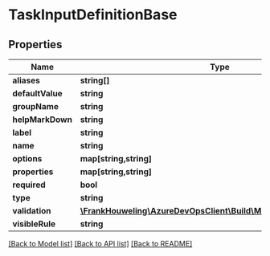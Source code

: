 # TaskInputDefinitionBase

## Properties
Name | Type | Description | Notes
------------ | ------------- | ------------- | -------------
**aliases** | **string[]** |  | [optional] 
**defaultValue** | **string** |  | [optional] 
**groupName** | **string** |  | [optional] 
**helpMarkDown** | **string** |  | [optional] 
**label** | **string** |  | [optional] 
**name** | **string** |  | [optional] 
**options** | **map[string,string]** |  | [optional] 
**properties** | **map[string,string]** |  | [optional] 
**required** | **bool** |  | [optional] 
**type** | **string** |  | [optional] 
**validation** | [**\FrankHouweling\AzureDevOpsClient\Build\Model\TaskInputValidation**](TaskInputValidation.md) |  | [optional] 
**visibleRule** | **string** |  | [optional] 

[[Back to Model list]](../README.md#documentation-for-models) [[Back to API list]](../README.md#documentation-for-api-endpoints) [[Back to README]](../README.md)


